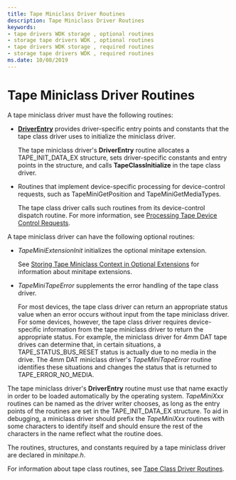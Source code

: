 ```yaml
---
title: Tape Miniclass Driver Routines
description: Tape Miniclass Driver Routines
keywords:
- tape drivers WDK storage , optional routines
- storage tape drivers WDK , optional routines
- tape drivers WDK storage , required routines
- storage tape drivers WDK , required routines
ms.date: 10/08/2019
---
```


# Tape Miniclass Driver Routines

A tape miniclass driver must have the following routines:

- [**DriverEntry**](driverentry-of-tape-miniclass-driver.md) provides driver-specific entry points and constants that the tape class driver uses to initialize the miniclass driver.

  The tape miniclass driver's **DriverEntry** routine allocates a TAPE_INIT_DATA_EX structure, sets driver-specific constants and entry points in the structure, and calls **TapeClassInitialize** in the tape class driver.

- Routines that implement device-specific processing for device-control requests, such as TapeMiniGetPosition and TapeMiniGetMediaTypes.

  The tape class driver calls such routines from its device-control dispatch routine. For more information, see [Processing Tape Device Control Requests](processing-tape-device-control-requests.md).

A tape miniclass driver can have the following optional routines:

- *TapeMiniExtensionInit* initializes the optional minitape extension.

  See [Storing Tape Miniclass Context in Optional Extensions](storing-tape-miniclass-context-in-optional-extensions.md) for information about minitape extensions.

- *TapeMiniTapeError* supplements the error handling of the tape class driver.

  For most devices, the tape class driver can return an appropriate status value when an error occurs without input from the tape miniclass driver. For some devices, however, the tape class driver requires device-specific information from the tape miniclass driver to return the appropriate status. For example, the miniclass driver for 4mm DAT tape drives can determine that, in certain situations, a TAPE_STATUS_BUS_RESET status is actually due to no media in the drive. The 4mm DAT miniclass driver's *TapeMiniTapeError* routine identifies these situations and changes the status that is returned to TAPE_ERROR_NO_MEDIA.

The tape miniclass driver's **DriverEntry** routine must use that name exactly in order to be loaded automatically by the operating system. *TapeMiniXxx* routines can be named as the driver writer chooses, as long as the entry points of the routines are set in the TAPE_INIT_DATA_EX structure. To aid in debugging, a miniclass driver should prefix the *TapeMiniXxx* routines with some characters to identify itself and should ensure the rest of the characters in the name reflect what the routine does.

The routines, structures, and constants required by a tape miniclass driver are declared in *minitape.h*.

For information about tape class routines, see [Tape Class Driver Routines](tape-class-driver-routines.md).
